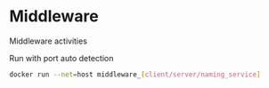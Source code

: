 # Middleware
Middleware activities

Run with port auto detection
```bash
docker run --net=host middleware_[client/server/naming_service]
```